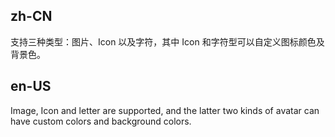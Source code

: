 ## zh-CN

支持三种类型：图片、Icon 以及字符，其中 Icon 和字符型可以自定义图标颜色及背景色。

## en-US

Image, Icon and letter are supported, and the latter two kinds of avatar can have custom colors and background colors.

<style>
#components-avatar-demo-type .ant-avatar {
  margin-top: 16px;
  margin-right: 16px;
}
.ant-row-rtl #components-avatar-demo-type .ant-avatar {
  margin-right: 0;
  margin-left: 16px;
}
</style>

